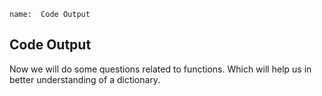 ﻿```ngMeta
name:  Code Output  

```

## Code Output 

Now we will do some questions related to functions. Which will help us in better understanding of a dictionary.





